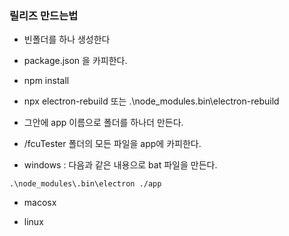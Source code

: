 ### 릴리즈 만드는법

* 빈폴더를 하나 생성한다 
* package.json 을 카피한다.
* npm install 
* npx electron-rebuild 또는 .\node_modules\.bin\electron-rebuild 
* 그안에 app 이름으로 폴더를 하나더 만든다.
* /fcuTester 폴더의 모든 파일을 app에 카피한다.  

* windows : 다음과 같은 내용으로 bat 파일을 만든다.
```
.\node_modules\.bin\electron ./app

```

* macosx

* linux